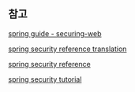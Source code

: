 ## 참고

[spring guide - securing-web](https://spring.io/guides/gs/securing-web/)

[spring security reference translation](https://github.com/ksug/spring-security-reference-translation)

[spring security reference](https://docs.spring.io/spring-security/site/docs/5.0.0.RELEASE/reference/htmlsingle/)

[spring security tutorial](http://www.baeldung.com/security-spring)